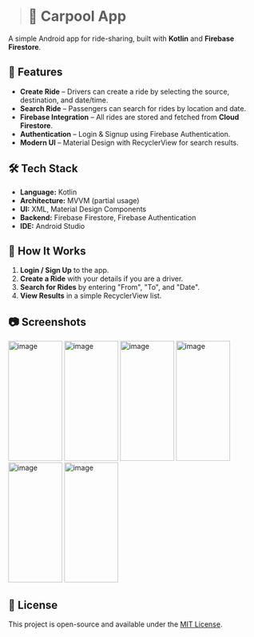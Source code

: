 ># 🚗 Carpool App
A simple Android app for ride-sharing, built with **Kotlin** and **Firebase Firestore**.

## 📌 Features
- **Create Ride** – Drivers can create a ride by selecting the source, destination, and date/time.
- **Search Ride** – Passengers can search for rides by location and date.
- **Firebase Integration** – All rides are stored and fetched from **Cloud Firestore**.
- **Authentication** – Login & Signup using Firebase Authentication.
- **Modern UI** – Material Design with RecyclerView for search results.

## 🛠 Tech Stack
- **Language:** Kotlin
- **Architecture:** MVVM (partial usage)
- **UI:** XML, Material Design Components
- **Backend:** Firebase Firestore, Firebase Authentication
- **IDE:** Android Studio

## 🚀 How It Works
1. **Login / Sign Up** to the app.
2. **Create a Ride** with your details if you are a driver.
3. **Search for Rides** by entering "From", "To", and "Date".
4. **View Results** in a simple RecyclerView list.

## 📷 Screenshots

<img width="108" height="240" alt="image" src="https://github.com/user-attachments/assets/ff258b89-319a-4226-951f-ca0fcf10817f" />
<img width="108" height="240" alt="image" src="https://github.com/user-attachments/assets/a41c1729-bd21-4e60-8738-0902c3eeb175" />
<img width="108" height="240" alt="image" src="https://github.com/user-attachments/assets/b251c3e8-2428-452c-b4a7-d9613cee953f" />
<img width="108" height="240" alt="image" src="https://github.com/user-attachments/assets/5aa4521e-ea54-4271-82c5-a01259e0e2fb" />
<img width="108" height="240" alt="image" src="https://github.com/user-attachments/assets/56544e39-93e5-404b-a6ad-3fbee93b8fa1" />
<img width="108" height="240" alt="image" src="https://github.com/user-attachments/assets/88147bd4-eb0b-4f61-b782-b7843087499a" />


## 📄 License
This project is open-source and available under the [MIT License](LICENSE).
